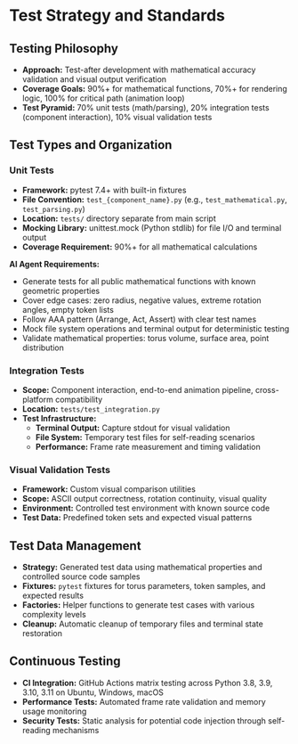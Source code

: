 # Test Strategy and Standards

## Testing Philosophy
- **Approach:** Test-after development with mathematical accuracy validation and visual output verification
- **Coverage Goals:** 90%+ for mathematical functions, 70%+ for rendering logic, 100% for critical path (animation loop)
- **Test Pyramid:** 70% unit tests (math/parsing), 20% integration tests (component interaction), 10% visual validation tests

## Test Types and Organization

### Unit Tests
- **Framework:** pytest 7.4+ with built-in fixtures
- **File Convention:** `test_{component_name}.py` (e.g., `test_mathematical.py`, `test_parsing.py`)
- **Location:** `tests/` directory separate from main script
- **Mocking Library:** unittest.mock (Python stdlib) for file I/O and terminal output
- **Coverage Requirement:** 90%+ for all mathematical calculations

**AI Agent Requirements:**
- Generate tests for all public mathematical functions with known geometric properties
- Cover edge cases: zero radius, negative values, extreme rotation angles, empty token lists
- Follow AAA pattern (Arrange, Act, Assert) with clear test names
- Mock file system operations and terminal output for deterministic testing
- Validate mathematical properties: torus volume, surface area, point distribution

### Integration Tests
- **Scope:** Component interaction, end-to-end animation pipeline, cross-platform compatibility
- **Location:** `tests/test_integration.py`
- **Test Infrastructure:**
  - **Terminal Output:** Capture stdout for visual validation
  - **File System:** Temporary test files for self-reading scenarios
  - **Performance:** Frame rate measurement and timing validation

### Visual Validation Tests
- **Framework:** Custom visual comparison utilities
- **Scope:** ASCII output correctness, rotation continuity, visual quality
- **Environment:** Controlled test environment with known source code
- **Test Data:** Predefined token sets and expected visual patterns

## Test Data Management
- **Strategy:** Generated test data using mathematical properties and controlled source code samples
- **Fixtures:** `pytest` fixtures for torus parameters, token samples, and expected results
- **Factories:** Helper functions to generate test cases with various complexity levels
- **Cleanup:** Automatic cleanup of temporary files and terminal state restoration

## Continuous Testing
- **CI Integration:** GitHub Actions matrix testing across Python 3.8, 3.9, 3.10, 3.11 on Ubuntu, Windows, macOS
- **Performance Tests:** Automated frame rate validation and memory usage monitoring
- **Security Tests:** Static analysis for potential code injection through self-reading mechanisms
